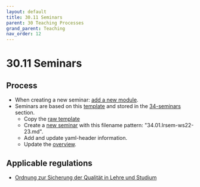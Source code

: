 ```yaml
---
layout: default
title: 30.11 Seminars
parent: 30 Teaching Processes
grand_parent: Teaching
nav_order: 12
---
```


# 30.11 Seminars

## Process

- When creating a new seminar: [add a new module](30.09.new_modules.html).
- Seminars are based on this [template](30.11.seminar_template.html) and stored in the [34-seminars](../34_seminars/) section.
  - Copy the [raw template](https://raw.githubusercontent.com/digital-work-lab/handbook/main/docs/teaching/30_processes/30.11.seminar_template.md)
  - Create a [new seminar](https://github.com/digital-work-lab/handbook/new/main/docs/teaching/34_seminars) with this filename pattern: "34.01.lrsem-ws22-23.md".
  - Add and update yaml-header information.
  - Update the [overview](30.01.goals.html).

## Applicable regulations

- [Ordnung zur Sicherung der Qualität in Lehre und Studium](https://www.uni-bamberg.de/fileadmin/www.abt-studium/Rechtsvorschriften/1Organisation/Evaluation%20Lehre%20Studium/O-Sicherung-Qualitaet-Lehre-Studium-1.pdf)

